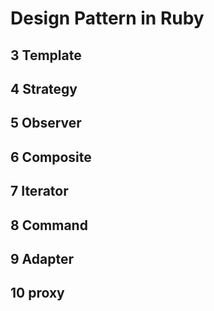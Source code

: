 # Design Pattern in Ruby

## 3 Template

## 4 Strategy

## 5 Observer

## 6 Composite

## 7 Iterator

## 8 Command

## 9 Adapter

## 10 proxy


